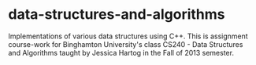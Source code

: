 data-structures-and-algorithms
==============================

Implementations of various data structures using C++. This is assignment course-work for Binghamton University's class CS240 - Data Structures and Algorithms taught by Jessica Hartog in the Fall of 2013 semester.
